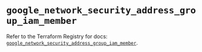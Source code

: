 # `google_network_security_address_group_iam_member`

Refer to the Terraform Registry for docs: [`google_network_security_address_group_iam_member`](https://registry.terraform.io/providers/hashicorp/google-beta/6.32.0/docs/resources/google_network_security_address_group_iam_member).
